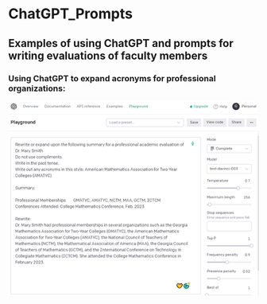 # ChatGPT_Prompts

## Examples of using ChatGPT and prompts for writing evaluations of faculty members

### Using ChatGPT to expand acronyms for professional organizations:

![alt text](https://github.com/brownt47/ChatGPT_Prompts/blob/b520505da49004a973325a9d70cf300110dbd62c/images/Expand_Acronyms.png "Logo Title Text 1")

